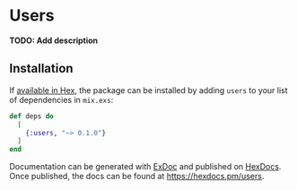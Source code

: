 # Users

**TODO: Add description**

## Installation

If [available in Hex](https://hex.pm/docs/publish), the package can be installed
by adding `users` to your list of dependencies in `mix.exs`:

```elixir
def deps do
  [
    {:users, "~> 0.1.0"}
  ]
end
```

Documentation can be generated with [ExDoc](https://github.com/elixir-lang/ex_doc)
and published on [HexDocs](https://hexdocs.pm). Once published, the docs can
be found at <https://hexdocs.pm/users>.

